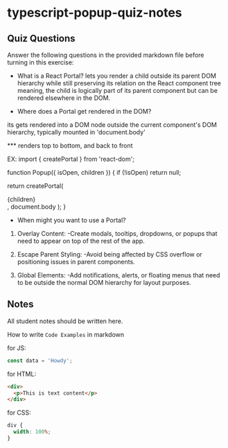 # typescript-popup-quiz-notes

## Quiz Questions

Answer the following questions in the provided markdown file before turning in this exercise:

- What is a React Portal?
  lets you render a child outside its parent DOM hierarchy while still preserving its relation on the React component tree
  meaning, the child is logically part of its parent component but can be rendered elsewhere in the DOM.

- Where does a Portal get rendered in the DOM?

its gets rendered into a DOM node outside the current component's DOM hierarchy, typically mounted in 'document.body'

\*\*\* renders top to bottom, and back to front

EX:
import { createPortal } from 'react-dom';

function Popup({ isOpen, children }) {
if (!isOpen) return null;

return createPortal(

<div className="popup">{children}</div>,
document.body
);
}

- When might you want to use a Portal?

1. Overlay Content:
   -Create modals, tooltips, dropdowns, or popups that need to appear on top of the rest of the app.

2. Escape Parent Styling:
   -Avoid being affected by CSS overflow or positioning issues in parent components.

3. Global Elements:
   -Add notifications, alerts, or floating menus that need to be outside the normal DOM hierarchy for layout purposes.

## Notes

All student notes should be written here.

How to write `Code Examples` in markdown

for JS:

```javascript
const data = 'Howdy';
```

for HTML:

```html
<div>
  <p>This is text content</p>
</div>
```

for CSS:

```css
div {
  width: 100%;
}
```
